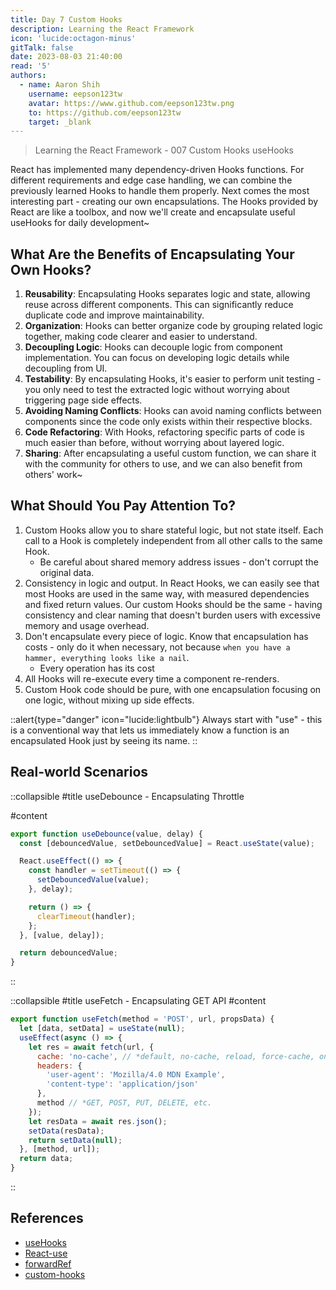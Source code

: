 ```yaml
---
title: Day 7 Custom Hooks
description: Learning the React Framework
icon: 'lucide:octagon-minus'
gitTalk: false
date: 2023-08-03 21:40:00
read: '5'
authors:
  - name: Aaron Shih
    username: eepson123tw
    avatar: https://www.github.com/eepson123tw.png
    to: https://github.com/eepson123tw
    target: _blank
---
```


> Learning the React Framework - 007 Custom Hooks useHooks

React has implemented many dependency-driven Hooks functions. For different requirements and edge case handling, we can combine the previously learned Hooks to handle them properly.
Next comes the most interesting part - creating our own encapsulations. The Hooks provided by React are like a toolbox, and now we'll create and encapsulate useful useHooks for daily development~

## What Are the Benefits of Encapsulating Your Own Hooks?

1. **Reusability**: Encapsulating Hooks separates logic and state, allowing reuse across different components. This can significantly reduce duplicate code and improve maintainability.
2. **Organization**: Hooks can better organize code by grouping related logic together, making code clearer and easier to understand.
3. **Decoupling Logic**: Hooks can decouple logic from component implementation. You can focus on developing logic details while decoupling from UI.
4. **Testability**: By encapsulating Hooks, it's easier to perform unit testing - you only need to test the extracted logic without worrying about triggering page side effects.
5. **Avoiding Naming Conflicts**: Hooks can avoid naming conflicts between components since the code only exists within their respective blocks.
6. **Code Refactoring**: With Hooks, refactoring specific parts of code is much easier than before, without worrying about layered logic.
7. **Sharing**: After encapsulating a useful custom function, we can share it with the community for others to use, and we can also benefit from others' work~

## What Should You Pay Attention To?

1. Custom Hooks allow you to share stateful logic, but not state itself. Each call to a Hook is completely independent from all other calls to the same Hook.
    - Be careful about shared memory address issues - don't corrupt the original data.
2. Consistency in logic and output. In React Hooks, we can easily see that most Hooks are used in the same way, with measured dependencies and fixed return values. Our custom Hooks should be the same - having consistency and clear naming that doesn't burden users with excessive memory and usage overhead.
3. Don't encapsulate every piece of logic. Know that encapsulation has costs - only do it when necessary, not because `when you have a hammer, everything looks like a nail`.
   - Every operation has its cost
4. All Hooks will re-execute every time a component re-renders.
5. Custom Hook code should be pure, with one encapsulation focusing on one logic, without mixing up side effects.

::alert{type="danger" icon="lucide:lightbulb"}
Always start with "use" - this is a conventional way that lets us immediately know a function is an encapsulated Hook just by seeing its name.
::

## Real-world Scenarios

::collapsible
#title
useDebounce - Encapsulating Throttle

#content
```js
export function useDebounce(value, delay) {
  const [debouncedValue, setDebouncedValue] = React.useState(value);

  React.useEffect(() => {
    const handler = setTimeout(() => {
      setDebouncedValue(value);
    }, delay);

    return () => {
      clearTimeout(handler);
    };
  }, [value, delay]);

  return debouncedValue;
}
```
::

::collapsible
#title
useFetch - Encapsulating GET API
#content

```js
export function useFetch(method = 'POST', url, propsData) {
  let [data, setData] = useState(null);
  useEffect(async () => {
    let res = await fetch(url, {
      cache: 'no-cache', // *default, no-cache, reload, force-cache, only-if-cached
      headers: {
        'user-agent': 'Mozilla/4.0 MDN Example',
        'content-type': 'application/json'
      },
      method // *GET, POST, PUT, DELETE, etc.
    });
    let resData = await res.json();
    setData(resData);
    return setData(null);
  }, [method, url]);
  return data;
}
```
::

## References

- [useHooks](https://usehooks.com/)
- [React-use](https://github.com/streamich/react-use)
- [forwardRef](https://react.dev/reference/react/forwardRef)
- [custom-hooks](https://react.dev/learn/reusing-logic-with-custom-hooks)
